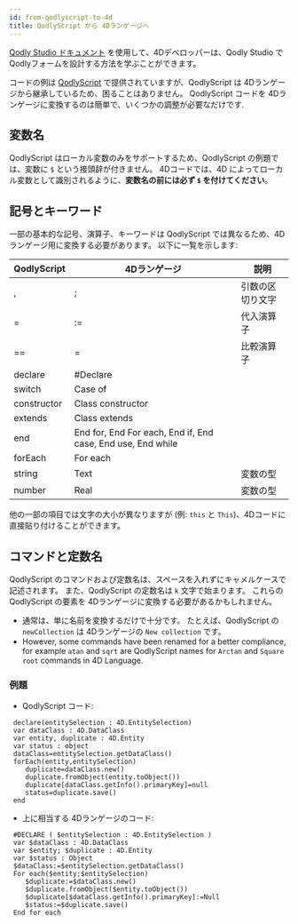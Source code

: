 ```yaml
---
id: from-qodlyscript-to-4d
title: QodlyScript から 4Dランゲージへ
---
```


[Qodly Studio ドキュメント](https://developer.qodly.com/docs/studio/overview) を使用して、4Dデベロッパーは、Qodly Studio で Qodlyフォームを設計する方法を学ぶことができます。

コードの例は [QodlyScript](https://developer.qodly.com/docs/category/qodlyscript) で提供されていますが、QodlyScript は 4Dランゲージから継承しているため、困ることはありません。 QodlyScript コードを 4Dランゲージに変換するのは簡単で、いくつかの調整が必要なだけです.

## 変数名

QodlyScript はローカル変数のみをサポートするため、QodlyScript の例題では、変数に `$` という接頭辞が付きません。 4Dコードでは、4D によってローカル変数として識別されるように、**変数名の前には必ず `$` を付けてください**。

## 記号とキーワード

一部の基本的な記号、演算子、キーワードは QodlyScript では異なるため、4Dランゲージ用に変換する必要があります。 以下に一覧を示します:

| QodlyScript | 4Dランゲージ                                                     | 説明       |
| ----------- | ----------------------------------------------------------- | -------- |
| ,           | ;                                                           | 引数の区切り文字 |
| =           | :=                                                          | 代入演算子    |
| ==          | =                                                           | 比較演算子    |
| declare     | #Declare                                                    |          |
| switch      | Case of                                                     |          |
| constructor | Class constructor                                           |          |
| extends     | Class extends                                               |          |
| end         | End for, End For each, End if, End case, End use, End while |          |
| forEach     | For each                                                    |          |
| string      | Text                                                        | 変数の型     |
| number      | Real                                                        | 変数の型     |

他の一部の項目では文字の大小が異なりますが (例: `this` と `This`)、4Dコードに直接貼り付けることができます。

## コマンドと定数名

QodlyScript のコマンドおよび定数名は、スペースを入れずにキャメルケースで記述されます。 また、QodlyScript の定数名は `k` 文字で始まります。 これらの QodlyScript の要素を 4Dランゲージに変換する必要があるかもしれません。

- 通常は、単に名前を変換するだけで十分です。 たとえば、QodlyScript の `newCollection` は 4Dランゲージの `New collection` です。
- However, some commands have been renamed for a better compliance, for example `atan` and `sqrt` are QodlyScript names for `Arctan` and `Square root` commands in 4D Language.

### 例題

- QodlyScript コード:

```qs
 declare(entitySelection : 4D.EntitySelection)  
 var dataClass : 4D.DataClass
 var entity, duplicate : 4D.Entity
 var status : object
 dataClass=entitySelection.getDataClass()
 forEach(entity,entitySelection)
    duplicate=dataClass.new()
    duplicate.fromObject(entity.toObject())
    duplicate[dataClass.getInfo().primaryKey]=null
    status=duplicate.save()
 end
```

- 上に相当する 4Dランゲージのコード:

```4d
 #DECLARE ( $entitySelection : 4D.EntitySelection )  
 var $dataClass : 4D.DataClass
 var $entity; $duplicate : 4D.Entity
 var $status : Object
 $dataClass:=$entitySelection.getDataClass()
 For each($entity;$entitySelection)
    $duplicate:=$dataClass.new()
    $duplicate.fromObject($entity.toObject())
    $duplicate[$dataClass.getInfo().primaryKey]:=Null
    $status:=$duplicate.save()
 End for each

```
